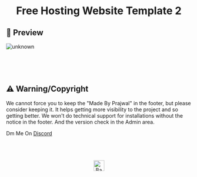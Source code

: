 <h1 align="center">Free Hosting Website Template 2</h1>

## :eyes:  Preview
![unknown](https://cdn.discordapp.com/attachments/940850824496697385/1062302161813393428/image.png)


<br/><br/><br/>
## :warning:  Warning/Copyright
We cannot force you to keep the "Made By Prajwal" in the footer, but please consider keeping it. It helps getting more visibility to the project and so getting better. We won't do technical support for installations without the notice in the footer. And the version check in the Admin area.



Dm Me On [Discord](https://discord.com/users/778254181303451658)<br/>
<br/><br/><br/>


<p align="center"><a href="https://github.com/Prajwal433/Hosting-Website-2#"><img src="http://randojs.com/images/backToTopButtonTransparentBackground.png" alt="Back to top" height="29"/></a></p>

